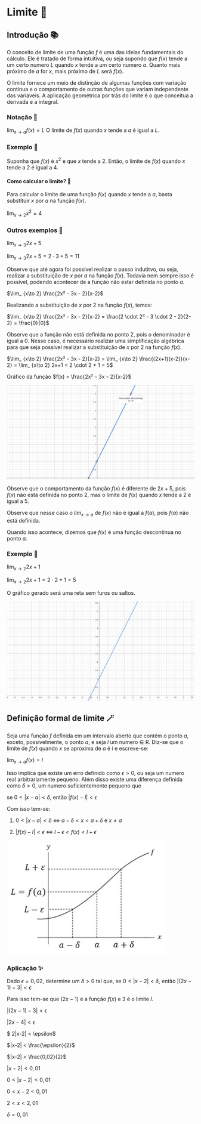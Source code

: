 # Limite 🔣

## Introdução 📚

O conceito de limite de uma função $f$ é uma das ideias fundamentais do cálculo. Ele é tratado de forma intuitiva, ou seja supondo que $f(x)$ tende a um certo numero $L$ quando $x$ tende a um certo numero $a$. Quanto mais próximo de $a$ for $x$, mais próximo de $L$ será $f(x)$.

O limite fornece um meio de distinção de algumas funções com variação contínua e o comportamento de outras funções que variam independente das variaveis. A aplicação geométrica por trás do limite é o que conceitua a derivada e a integral.

### Notação 📝

$\lim_{x \to a} f(x) = L$ O limite de $f(x)$ quando $x$ tende a $a$ é igual a $L$.

### Exemplo 📐

Suponha que $f(x)$ é $x^2$ e que $x$ tende a $2$. Então, o limite de $f(x)$ quando $x$ tende a $2$ é igual a $4$.


#### Como calcular o limite? 🤔

Para calcular o limite de uma função $f(x)$ quando $x$ tende a $a$, basta substituir $x$ por $a$ na função $f(x)$.

$\lim_{x \to 2} x^2 = 4$

### Outros exemplos 📐

$\lim_ {x \to 3} 2x+5$

$\lim_ {x \to 3} 2x+5 = 2 \cdot 3 + 5 = 11$

Observe que até agora foi possível realizar o passo indutitvo, ou seja, realizar a substituição de $x$ por $a$ na função $f(x)$. Todavia nem sempre isso é possível, podendo acontecer de a função não estar definida no ponto $a$.

$\lim_ {x\to 2} \frac{2x² - 3x - 2}{x-2}$

Realizando a substituição de $x$ por $2$ na função $f(x)$, temos:

$\lim_ {x\to 2} \frac{2x² - 3x - 2}{x-2} = \frac{2 \cdot 2² - 3 \cdot 2 - 2}{2-2} = \frac{0}{0}$

Observe que a função não está definida no ponto $2$, pois o denominador é igual a $0$. Nesse caso, é necessário realizar uma simplificação algébrica para que seja possível realizar a substituição de $x$ por $2$ na função $f(x)$.

$\lim_ {x\to 2} \frac{2x² - 3x - 2}{x-2} = \lim_ {x\to 2} \frac{(2x+1)(x-2)}{x-2} = \lim_ {x\to 2} 2x+1 = 2 \cdot 2 + 1 = 5$

Gráfico da função $f(x) = \frac{2x² - 3x - 2}{x-2}$

![Gráfico da função f(x) = 2x² - 3x - 2/x-2](/images/1.png)

Observe que o comportamento da função $f(x)$ é diferente de $2x+5$, pois $f(x)$ não está definida no ponto $2$, mas o limite de $f(x)$ quando $x$ tende a $2$ é igual a $5$.

Observe que nesse caso o $lim_{x\to a}$ de $f(x)$ não é igual a $f(a)$, pois $f(a)$ não está definida.

Quando isso acontece, dizemos que $f(x)$ é uma função descontínua no ponto $a$.

### Exemplo 📐

$\lim_{x\to 2} 2x+1$

$\lim_{x\to 2} 2x+1 = 2 \cdot 2 + 1 = 5$

O gráfico gerado será uma reta sem furos ou saltos.

![Gráfico da função f(x) = 2x+1](/images/2.png)

## Definição formal de limite 🪄

Seja uma função $f$ definida em um intervalo aberto que contém o ponto $a$, exceto, possívelmente, o ponto $a$, e seja $l$ um numero ∈ R. Diz-se que o limite de $f(x)$ quando $x$ se aproxima de $a$ é $l$ e escreve-se:

$\lim_{x\to a} f(x) = l$

Isso implica que existe um erro definido como $\epsilon > 0$, ou seja um numero real arbitrariamente pequeno. Além disso existe uma diferença definida como $\delta > 0$, um numero suficientemente pequeno que 

se $0 < |x-a| < \delta$, então $|f(x) - l| < \epsilon$

Com isso tem-se:

1. $0 < |x-a| < \delta$ <=> $a - \delta < x < a + \delta$ e $x \neq a$

2. $|f(x) - l| < \epsilon$ <=> $l - \epsilon < f(x) < l + \epsilon$

![Gráfico](/images/3.png)

### Aplicação ✨

Dado $\epsilon = 0,02$, determine um $\delta > 0$ tal que, se $0 < |x-2| < \delta$, então $|(2x-1) -3| < \epsilon$.

Para isso tem-se que $(2x-1)$ é a função $f(x)$ e $3$ é o limite $l$.

$|(2x-1) -3| < \epsilon$

$|2x-4| < \epsilon$

$ 2|x-2| < \epsilon$

$|x-2| < \frac{\epsilon}{2}$

$|x-2| < \frac{0,02}{2}$

$|x-2| < 0,01$

$0 < |x-2| < 0,01$

$0 < x-2 < 0,01$

$2 < x < 2,01$

$\delta = 0,01$